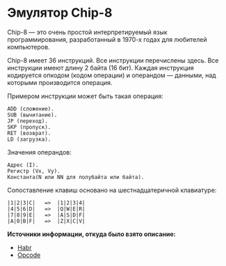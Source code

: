 # Эмулятор Chip-8

Chip-8 — это очень простой интерпретируемый язык программирования, разработанный в 1970-х годах для любителей компьютеров.

Chip-8 имеет 36 инструкций. Все инструкции перечислены здесь. Все инструкции имеют длину 2 байта (16 бит). Каждая инструкция кодируется опкодом (кодом операции) и операндом — данными, над которыми производится операция. 

Примером инструкции может быть такая операция:

    ADD (сложение).
    SUB (вычитание).
    JP (переход).
    SKP (пропуск).
    RET (возврат).
    LD (загрузка).

Значения операндов:

    Адрес (I).
    Регистр (Vx, Vy).
    Константа(N или NN для полубайта или байта).


Сопоставление клавиш основано на шестнадцатеричной клавиатуре:

	|1|2|3|C|	=>	|1|2|3|4|
	|4|5|6|D|	=>	|Q|W|E|R|
	|7|8|9|E|	=>	|A|S|D|F|
	|A|0|B|F|	=>	|Z|X|C|V|


**Источники информации, откуда было взято описание:**
- [Habr](https://habr.com/ru/companies/skillfactory/articles/593525/ "Habr")
- [Opcode](https://emunix.org/post/writing-chip-8-emulator-part-2/ "Opcode")